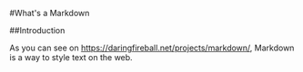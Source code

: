 #What's a Markdown

##Introduction

As you can see on <https://daringfireball.net/projects/markdown/>, Markdown is a way to style text on the web. 
